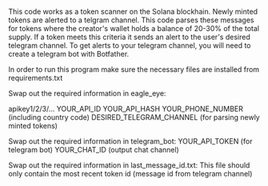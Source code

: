 This code works as a token scanner on the Solana blockhain.
Newly minted tokens are alerted to a telgram channel.
This code parses these messages for tokens where the creator's wallet holds a balance of 20-30% of the total supply.
If a token meets this criteria it sends an alert to the user's desired telegram channel.
To get alerts to your telegram channel, you will need to create a telegram bot with Botfather.

In order to run this program make sure the necessary files are installed from requirements.txt

Swap out the required information in eagle_eye:

apikey1/2/3/...
YOUR_API_ID
YOUR_API_HASH
YOUR_PHONE_NUMBER (including country code)
DESIRED_TELEGRAM_CHANNEL (for parsing newly minted tokens)

Swap out the required information in telegram_bot:
YOUR_API_TOKEN (for telegram bot)
YOUR_CHAT_ID (output chat channel)

Swap out the required information in last_message_id.txt:
This file should only contain the most recent token id (message id from telegram channel)
